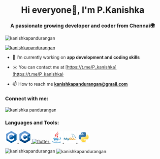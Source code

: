 <h1 align="center">Hi everyone👋, I'm P.Kanishka</h1>
<h3 align="center">A passionate growing developer and coder from Chennai🌍</h3>

<p align="left"> <img src="https://komarev.com/ghpvc/?username=kanishkapandurangan&label=Profile%20views&color=0e75b6&style=flat" alt="kanishkapandurangan" /> </p>

<p align="left"> <a href="https://github.com/ryo-ma/github-profile-trophy"><img src="https://github-profile-trophy.vercel.app/?username=kanishkapandurangan" alt="kanishkapandurangan" /></a> </p>

- 🔭 I’m currently working on **app development and coding skills**

- ✉️ You can contact me at [https://t.me/P_kanishka](https://t.me/P_kanishka)

- 📫 How to reach me **kanishkapandurangan@gmail.com**



<h3 align="left">Connect with me:</h3>
<p align="left">
<a href="https://linkedin.com/in/kanishka pandurangan" target="blank"><img align="center" src="https://raw.githubusercontent.com/rahuldkjain/github-profile-readme-generator/master/src/images/icons/Social/linked-in-alt.svg" alt="kanishka pandurangan" height="30" width="40" /></a>
</p>

<h3 align="left">Languages and Tools:</h3>
<p align="left"> <a href="https://www.cprogramming.com/" target="_blank" rel="noreferrer"> <img src="https://raw.githubusercontent.com/devicons/devicon/master/icons/c/c-original.svg" alt="c" width="40" height="40"/> </a> <a href="https://www.w3schools.com/cpp/" target="_blank" rel="noreferrer"> <img src="https://raw.githubusercontent.com/devicons/devicon/master/icons/cplusplus/cplusplus-original.svg" alt="cplusplus" width="40" height="40"/> </a> <a href="https://flutter.dev" target="_blank" rel="noreferrer"> <img src="https://www.vectorlogo.zone/logos/flutterio/flutterio-icon.svg" alt="flutter" width="40" height="40"/> </a> <a href="https://www.java.com" target="_blank" rel="noreferrer"> <img src="https://raw.githubusercontent.com/devicons/devicon/master/icons/java/java-original.svg" alt="java" width="40" height="40"/> </a> <a href="https://www.mysql.com/" target="_blank" rel="noreferrer"> <img src="https://raw.githubusercontent.com/devicons/devicon/master/icons/mysql/mysql-original-wordmark.svg" alt="mysql" width="40" height="40"/> </a> <a href="https://www.python.org" target="_blank" rel="noreferrer"> <img src="https://raw.githubusercontent.com/devicons/devicon/master/icons/python/python-original.svg" alt="python" width="40" height="40"/> </a> </p>

<p><img align="left" src="https://github-readme-stats.vercel.app/api/top-langs?username=kanishkapandurangan&show_icons=true&locale=en&layout=compact" alt="kanishkapandurangan" /></p>

<p>&nbsp;<img align="center" src="https://github-readme-stats.vercel.app/api?username=kanishkapandurangan&show_icons=true&locale=en" alt="kanishkapandurangan" /></p>
